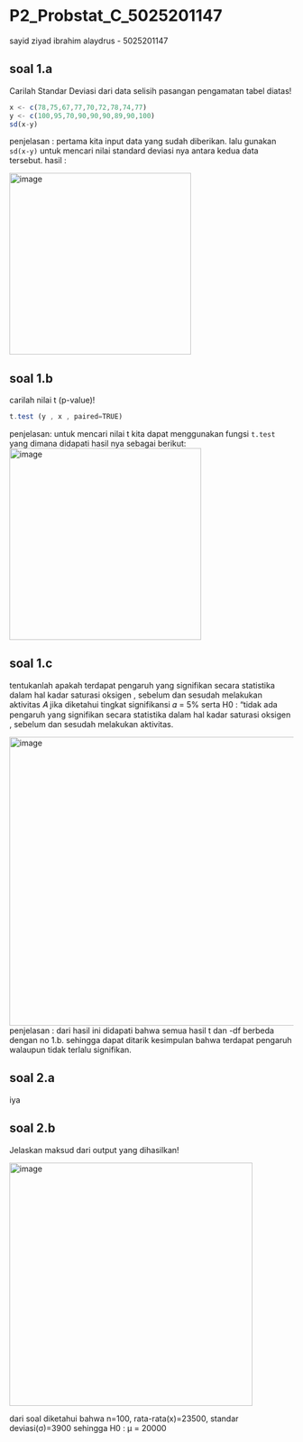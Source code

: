 # P2_Probstat_C_5025201147
sayid ziyad ibrahim alaydrus - 5025201147

## soal 1.a
Carilah Standar Deviasi dari data selisih pasangan pengamatan tabel
diatas!
``` javascript
x <- c(78,75,67,77,70,72,78,74,77)
y <- c(100,95,70,90,90,90,89,90,100)
sd(x-y)
```
penjelasan :
pertama kita input data yang sudah diberikan. lalu gunakan `sd(x-y)` untuk mencari nilai standard deviasi nya antara kedua data tersebut.
hasil : 

<img width="322" alt="image" src="https://user-images.githubusercontent.com/103352161/170865379-2e05c5d1-7443-46a3-869a-219af5f058fc.png">

## soal 1.b
carilah nilai t (p-value)!
```javascript
t.test (y , x , paired=TRUE)
```
penjelasan:
untuk mencari nilai t kita dapat menggunakan fungsi `t.test` yang dimana didapati hasil nya sebagai berikut:
<img width="340" alt="image" src="https://user-images.githubusercontent.com/103352161/170865756-88242dbd-7f38-4a94-93cf-03954e5d0c07.png">

## soal 1.c
tentukanlah apakah terdapat pengaruh yang signifikan secara statistika
dalam hal kadar saturasi oksigen , sebelum dan sesudah melakukan
aktivitas 𝐴 jika diketahui tingkat signifikansi 𝛼 = 5% serta H0 : “tidak ada
pengaruh yang signifikan secara statistika dalam hal kadar saturasi
oksigen , sebelum dan sesudah melakukan aktivitas.

<img width="512" alt="image" src="https://user-images.githubusercontent.com/103352161/170866315-35421af6-9ed1-4e0c-b2a0-e844ca1de155.png">
penjelasan :
dari hasil ini didapati bahwa semua hasil t dan -df berbeda dengan no 1.b. sehingga dapat ditarik kesimpulan bahwa terdapat pengaruh walaupun tidak terlalu signifikan. 

## soal 2.a
iya

## soal 2.b
Jelaskan maksud dari output yang dihasilkan!

<img width="431" alt="image" src="https://user-images.githubusercontent.com/103352161/170867176-85038dc7-1a2a-4b97-892a-0715b584da10.png">

dari soal diketahui bahwa n=100, rata-rata(x)=23500, standar deviasi(σ)=3900 sehingga H0 : μ = 20000








